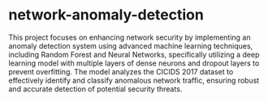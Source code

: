 # network-anomaly-detection
This project focuses on enhancing network security by implementing an anomaly detection system using advanced machine learning techniques, including Random Forest and Neural Networks, specifically utilizing a deep learning model with multiple layers of dense neurons and dropout layers to prevent overfitting. The model analyzes the CICIDS 2017 dataset to effectively identify and classify anomalous network traffic, ensuring robust and accurate detection of potential security threats.
